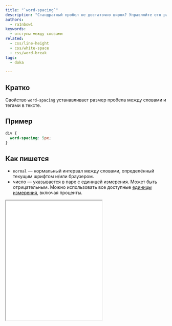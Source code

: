 ```yaml
---
title: "`word-spacing`"
description: "Стандратный пробел не достаточно широк? Управляйте его размером через CSS."
authors:
  - ra1nbow1
keywords:
  - отступы между словами
related:
  - css/line-height
  - css/white-space
  - css/word-break
tags:
  - doka

---
```


## Кратко

Свойство `word-spacing` устанавливает размер пробела между словами и тегами в тексте.

## Пример

```css
div {
  word-spacing: 5px;
}
```

## Как пишется

- `normal` — нормальный интервал между словами, определённый текущим шрифтом и/или браузером.
- число — указывается в паре с единицей измерения. Может быть отрицательным. Можно использовать все
  доступные [единицы измерения](/css/numeric-types/), включая проценты.

<iframe title="Варианты значений" src="demos/basic/" height="375"></iframe>
